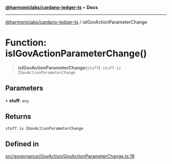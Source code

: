 [**@harmoniclabs/cardano-ledger-ts**](../README.md) • **Docs**

***

[@harmoniclabs/cardano-ledger-ts](../globals.md) / isIGovActionParameterChange

# Function: isIGovActionParameterChange()

> **isIGovActionParameterChange**(`stuff`): `stuff is IGovActionParameterChange`

## Parameters

• **stuff**: `any`

## Returns

`stuff is IGovActionParameterChange`

## Defined in

[src/governance/GovAction/GovActionParameterChange.ts:19](https://github.com/HarmonicLabs/cardano-ledger-ts/blob/94dd590ffe94133126b0d8d49920fc7b002e1975/src/governance/GovAction/GovActionParameterChange.ts#L19)
